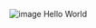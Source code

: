 ![image](https://user-images.githubusercontent.com/44264256/47260145-c12e3480-d4b5-11e8-9768-c89436f062ec.jpg)
Hello World
